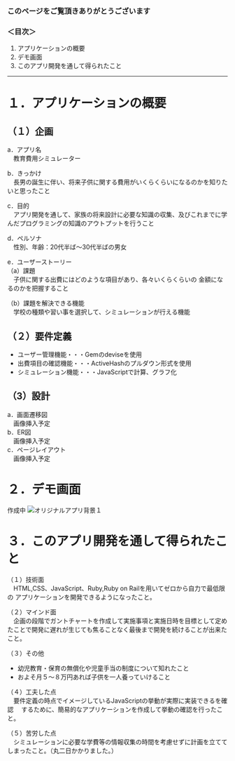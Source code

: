 ### このページをご覧頂きありがとうございます
### ＜目次＞
1. アプリケーションの概要
2. デモ画面
3. このアプリ開発を通して得られたこと
***
# １．アプリケーションの概要
## （１）企画  
a．アプリ名  
&emsp;教育費用シミュレーター  

b．きっかけ  
&emsp;長男の誕生に伴い、将来子供に関する費用がいくらくらいになるのかを知りたいと思ったこと

c．目的  
&emsp;アプリ開発を通して、家族の将来設計に必要な知識の収集、及びこれまでに学んだプログラミングの知識のアウトプットを行うこと

d．ペルソナ  
&emsp;性別、年齢：20代半ば〜30代半ばの男女

e．ユーザーストーリー  
（a）課題  
&emsp;子供に関する出費にはどのような項目があり、各々いくらくらいの
金額になるのかを把握すること

（b）課題を解決できる機能  
&emsp;学校の種類や習い事を選択して、シミュレーションが行える機能  

## （２）要件定義
* ユーザー管理機能・・・Gemのdeviseを使用
* 出費項目の確認機能・・・ActiveHashのプルダウン形式を使用
* シミュレーション機能・・・JavaScriptで計算、グラフ化  

## （3）設計
a．画面遷移図  
&emsp;画像挿入予定  
b．ER図  
&emsp;画像挿入予定  
c．ページレイアウト  
&emsp;画像挿入予定  

# ２．デモ画面  
  作成中
  ![オリジナルアプリ背景１](https://user-images.githubusercontent.com/71694686/99896338-17908180-2cd3-11eb-9b02-cbd3cfbb7098.jpg)


# ３．このアプリ開発を通して得られたこと
（１）技術面  
&emsp;HTML,CSS、JavaScript、Ruby,Ruby on Railを用いてゼロから自力で最低限の
アプリケーションを開発できるようになったこと。

（２）マインド面  
&emsp;企画の段階でガントチャートを作成して実施事項と実施日時を目標として定めたことで開発に遅れが生じても焦ることなく最後まで開発を続けることが出来たこと。

（３）その他  
* 幼児教育・保育の無償化や児童手当の制度について知れたこと
* およそ月５〜８万円あれば子供を一人養っていけること

（４）工夫した点  
&emsp;要件定義の時点でイメージしているJavaScriptの挙動が実際に実装できるを確認
&emsp;するために、簡易的なアプリケーションを作成して挙動の確認を行ったこと。

（５）苦労した点  
&emsp;シミュレーションに必要な学費等の情報収集の時間を考慮せずに計画を立てて
しまったこと。（丸二日かかりました。）

